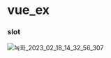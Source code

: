 # vue_ex

### slot

![녹화_2023_02_18_14_32_56_307](https://user-images.githubusercontent.com/60213853/219843492-411d7be1-36ef-46f1-8263-f4f0ed2cb0ae.gif)


